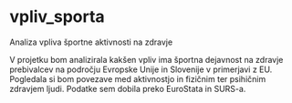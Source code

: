 # vpliv_sporta
Analiza vpliva športne aktivnosti na zdravje

V projetku bom analizirala kakšen vpliv ima športna dejavnost na zdravje prebivalcev na področju Evropske Unije in Slovenije v primerjavi z EU. Pogledala si bom povezave med aktivnostjo in fizičnim ter psihičnim zdravjem ljudi.
Podatke sem dobila preko EuroStata in SURS-a.
